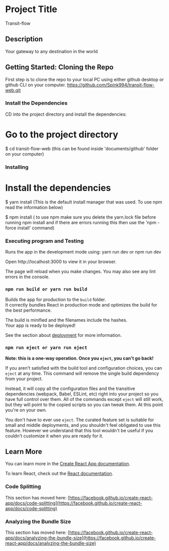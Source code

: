 # Project Title

Transit-flow

## Description

Your gateway to any destination in the world

## Getting Started: Cloning the Repo

First step is to clone the repo to your local PC using either github desktop or github CLI on your computer.
https://github.com/Spink994/transit-flow-web.git

### Install the Dependencies

CD into the project directory and install the dependencies:

# Go to the project directory

$ cd transit-flow-web (this can be found inside 'documents/github' folder on your computer)

### Installing

# Install the dependencies

$ yarn install (This is the default install manager that was used. To use npm read the information below)

$ npm install ( to use npm make sure you delete the yarn.lock file before running npm install and if there are errors running this then use the 'npm -force install' command)

### Executing program and Testing

Runs the app in the development mode using:
yarn run dev or npm run dev

Open http://localhost:3000 to view it in your browser.

The page will reload when you make changes.
You may also see any lint errors in the console.

### `npm run build or yarn run build`

Builds the app for production to the `build` folder.\
It correctly bundles React in production mode and optimizes the build for the best performance.

The build is minified and the filenames include the hashes.\
Your app is ready to be deployed!

See the section about [deployment](https://facebook.github.io/create-react-app/docs/deployment) for more information.

### `npm run eject or yarn run eject`

**Note: this is a one-way operation. Once you `eject`, you can't go back!**

If you aren't satisfied with the build tool and configuration choices, you can `eject` at any time. This command will remove the single build dependency from your project.

Instead, it will copy all the configuration files and the transitive dependencies (webpack, Babel, ESLint, etc) right into your project so you have full control over them. All of the commands except `eject` will still work, but they will point to the copied scripts so you can tweak them. At this point you're on your own.

You don't have to ever use `eject`. The curated feature set is suitable for small and middle deployments, and you shouldn't feel obligated to use this feature. However we understand that this tool wouldn't be useful if you couldn't customize it when you are ready for it.

## Learn More

You can learn more in the [Create React App documentation](https://facebook.github.io/create-react-app/docs/getting-started).

To learn React, check out the [React documentation](https://reactjs.org/).

### Code Splitting

This section has moved here: [https://facebook.github.io/create-react-app/docs/code-splitting](https://facebook.github.io/create-react-app/docs/code-splitting)

### Analyzing the Bundle Size

This section has moved here: [https://facebook.github.io/create-react-app/docs/analyzing-the-bundle-size](https://facebook.github.io/create-react-app/docs/analyzing-the-bundle-size)

```

```
